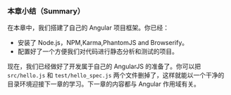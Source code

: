 ### 本章小结（Summary）

在本章中，我们搭建了自己的 Angular 项目框架。你已经：

- 安装了 Node.js，NPM,Karma,PhantomJS and Browserify。
- 配置好了一个方便我们对代码进行静态分析和测试的项目。

现在，我们已经做好了开发属于自己的 AngularJS 的准备了。你可以把 `src/hello.js` 和 `test/hello_spec.js` 两个文件删掉了，这样就能以一个干净的目录环境迎接下一章的学习。下一章的内容都与 Angular 作用域有关。